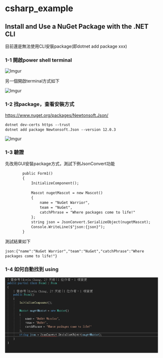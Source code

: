 # csharp_example

## Install and Use a NuGet Package with the .NET CLI


目前還是無法使用CLI安裝package(即dotnet add package xxx)

### 1-1 開啟power shell terminal


![Imgur](https://i.imgur.com/Xqrwt6w.png)

另一個開啟terminal方式如下

![Imgur](https://i.imgur.com/kYUwBoS.png)

### 1-2 找package，查看安裝方式

https://www.nuget.org/packages/Newtonsoft.Json/

```
dotnet dev-certs https --trust
dotnet add package Newtonsoft.Json --version 12.0.3
```

![Imgur](https://i.imgur.com/2xXRKtZ.png)



### 1-3 驗證

先改用GUI安裝package方式，測試下例JsonConvert功能

```
        public Form1()
        {
            InitializeComponent();

            Mascot nugetMascot = new Mascot()
            {
                name = "NuGet Warrior",
                team = "NuGet",
                catchPhrase = "Where packages come to life!"
            };
            string json = JsonConvert.SerializeObject(nugetMascot);
            Console.WriteLine($"json:{json}");
        }
```

測試結果如下

```
json:{"name":"NuGet Warrior","team":"NuGet","catchPhrase":"Where packages come to life!"}
```

### 1-4 如何自動找到 using


![image](https://github.com/erwinchang/csharp_example/blob/NuGet_ex02_cli/gif/auto_add_using.gif)



[1]:https://docs.microsoft.com/zh-tw/shows/nuget-101/install-and-use-a-nuget-package-with-the-net-cli-3-of-5